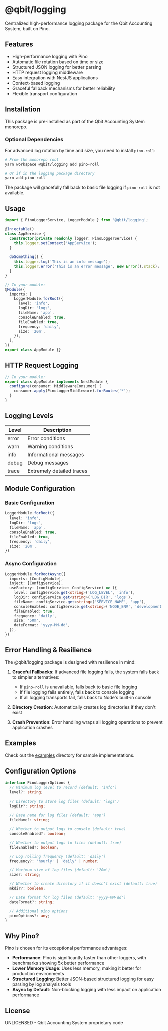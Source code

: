 # @qbit/logging

Centralized high-performance logging package for the Qbit Accounting System, built on Pino.

## Features

- High-performance logging with Pino
- Automatic file rotation based on time or size
- Structured JSON logging for better parsing
- HTTP request logging middleware
- Easy integration with NestJS applications
- Context-based logging
- Graceful fallback mechanisms for better reliability
- Flexible transport configuration

## Installation

This package is pre-installed as part of the Qbit Accounting System monorepo.

### Optional Dependencies

For advanced log rotation by time and size, you need to install `pino-roll`:

```bash
# From the monorepo root
yarn workspace @qbit/logging add pino-roll

# Or if in the logging package directory
yarn add pino-roll
```

The package will gracefully fall back to basic file logging if `pino-roll` is not available.

## Usage

```typescript
import { PinoLoggerService, LoggerModule } from '@qbit/logging';

@Injectable()
class AppService {
  constructor(private readonly logger: PinoLoggerService) {
    this.logger.setContext('AppService');
  }

  doSomething() {
    this.logger.log('This is an info message');
    this.logger.error('This is an error message', new Error().stack);
  }
}

// In your module:
@Module({
  imports: [
    LoggerModule.forRoot({
      level: 'info',
      logDir: 'logs',
      fileName: 'app',
      consoleEnabled: true,
      fileEnabled: true,
      frequency: 'daily',
      size: '20m',
    }),
  ],
})
export class AppModule {}
```

## HTTP Request Logging

```typescript
// In your module:
export class AppModule implements NestModule {
  configure(consumer: MiddlewareConsumer) {
    consumer.apply(PinoLoggerMiddleware).forRoutes('*');
  }
}
```

## Logging Levels

| Level   | Description              |
|---------|--------------------------|
| error   | Error conditions         |
| warn    | Warning conditions       |
| info    | Informational messages   |
| debug   | Debug messages           |
| trace   | Extremely detailed traces|

## Module Configuration

### Basic Configuration

```typescript
LoggerModule.forRoot({
  level: 'info',
  logDir: 'logs',
  fileName: 'app',
  consoleEnabled: true,
  fileEnabled: true,
  frequency: 'daily',
  size: '20m',
})
```

### Async Configuration

```typescript
LoggerModule.forRootAsync({
  imports: [ConfigModule],
  inject: [ConfigService],
  useFactory: (configService: ConfigService) => ({
    level: configService.get<string>('LOG_LEVEL', 'info'),
    logDir: configService.get<string>('LOG_DIR', 'logs'),
    fileName: configService.get<string>('SERVICE_NAME', 'app'),
    consoleEnabled: configService.get<string>('NODE_ENV', 'development') !== 'production',
    fileEnabled: true,
    frequency: 'daily',
    size: '50m',
    dateFormat: 'yyyy-MM-dd',
  }),
})
```

## Error Handling & Resilience

The @qbit/logging package is designed with resilience in mind:

1. **Graceful Fallbacks**: If advanced file logging fails, the system falls back to simpler alternatives:
   - If `pino-roll` is unavailable, falls back to basic file logging
   - If file logging fails entirely, falls back to console logging
   - If all logging transports fail, falls back to Node's built-in console

2. **Directory Creation**: Automatically creates log directories if they don't exist

3. **Crash Prevention**: Error handling wraps all logging operations to prevent application crashes

## Examples

Check out the [examples](./examples) directory for sample implementations.

## Configuration Options

```typescript
interface PinoLoggerOptions {
  // Minimum log level to record (default: 'info')
  level?: string;
  
  // Directory to store log files (default: 'logs')
  logDir?: string;
  
  // Base name for log files (default: 'app')
  fileName?: string;

  // Whether to output logs to console (default: true)
  consoleEnabled?: boolean;

  // Whether to output logs to files (default: true)
  fileEnabled?: boolean;

  // Log rolling frequency (default: 'daily')
  frequency?: 'hourly' | 'daily' | number;

  // Maximum size of log files (default: '20m')
  size?: string;

  // Whether to create directory if it doesn't exist (default: true)
  mkdir?: boolean;

  // Date format for log files (default: 'yyyy-MM-dd')
  dateFormat?: string;

  // Additional pino options
  pinoOptions?: any;
}
```

## Why Pino?

Pino is chosen for its exceptional performance advantages:

- **Performance**: Pino is significantly faster than other loggers, with benchmarks showing 5x better performance
- **Lower Memory Usage**: Uses less memory, making it better for production environments
- **Structured Logging**: Better JSON-based structured logging for easy parsing by log analysis tools
- **Async by Default**: Non-blocking logging with less impact on application performance

## License

UNLICENSED - Qbit Accounting System proprietary code 